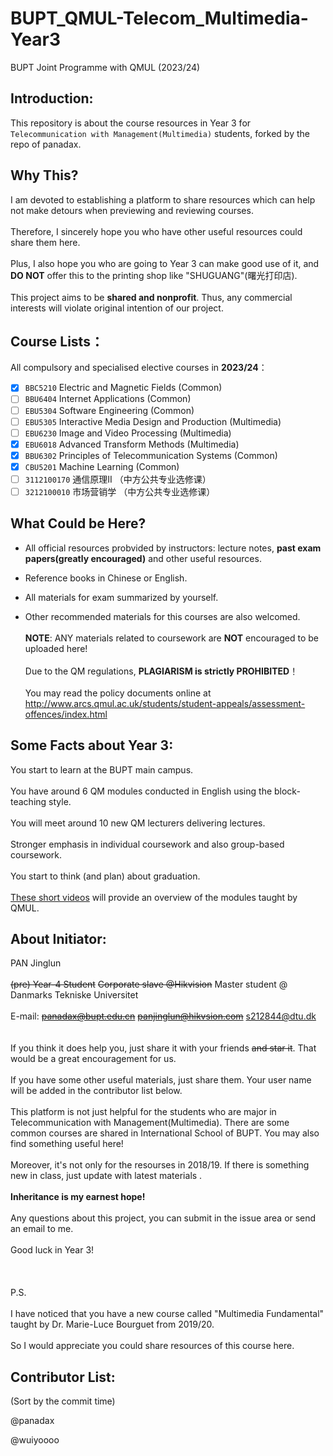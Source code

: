 # BUPT_QMUL-Telecom_Multimedia-Year3 
BUPT Joint Programme with QMUL (2023/24)

## Introduction:
This repository is about the course resources in Year 3 for `Telecommunication with Management(Multimedia)` students, forked by the repo of panadax.

## Why This?
I am devoted to establishing a platform to share resources which can help not make detours when previewing and reviewing courses.
<br /><br /> Therefore, I sincerely hope you who have other useful resources could share them here.
<br /><br /> Plus, I also hope you who are going to Year 3 can make good use of it, and **DO NOT** offer this to the printing shop like "SHUGUANG"(曙光打印店).
<br /><br /> This project aims to be **shared and nonprofit**. Thus, any commercial interests will violate original intention of our project.
## Course Lists：
All compulsory and specialised elective courses in **2023/24**：
<br /> 
- [x] `BBC5210` Electric and Magnetic Fields (Common)
- [ ] `BBU6404` Internet Applications (Common)
- [ ] `EBU5304` Software Engineering (Common)
- [ ] `EBU5305` Interactive Media Design and Production (Multimedia)
- [ ] `EBU6230` Image and Video Processing (Multimedia)
- [x] `EBU6018` Advanced Transform Methods (Multimedia)
- [x] `BBU6302` Principles of Telecommunication Systems (Common)
- [x] `CBU5201`	Machine Learning (Common)
- [ ] `3112100170` 通信原理II （中方公共专业选修课）
- [ ] `3212100010` 市场营销学 （中方公共专业选修课）

## What Could be Here?
-  All official resources probvided by instructors: lecture notes, **past exam papers(greatly encouraged)** and other useful resources.

-  Reference books in Chinese or English.

-  All materials for exam summarized by yourself.

-  Other recommended materials for this courses are also welcomed.
<br /><br /> **NOTE**: ANY materials related to coursework are **NOT** encouraged to be uploaded here!
<br /><br /> Due to the QM regulations, **PLAGIARISM is strictly PROHIBITED**！
<br /><br /> You may read the policy documents online at http://www.arcs.qmul.ac.uk/students/student-appeals/assessment-offences/index.html

## Some Facts about Year 3: 
You start to learn at the BUPT main campus.
<br /><br /> You have around 6 QM modules conducted in English using the block-teaching style.
<br /><br /> You will meet around 10 new QM lecturers delivering lectures.
<br /><br /> Stronger emphasis in individual coursework and also group-based coursework.
<br /><br /> You start to think (and plan) about graduation.
<br /><br /> [These short videos](https://qmplus.qmul.ac.uk/mod/page/view.php?id=359092) will provide an overview of the modules taught by QMUL.

## About Initiator: 
PAN Jinglun
<br /><br /> ~~(pre) Year-4 Student~~ ~~Corporate slave @Hikvision~~ Master student @ Danmarks Tekniske Universitet
<br /><br /> E-mail: ~~panadax@bupt.edu.cn~~ ~~panjinglun@hikvsion.com~~ s212844@dtu.dk
<br /> 
<br /><br /> If you think it does help you, just share it with your friends ~~and star it~~. That would be a great encouragement for us.
<br /><br /> If you have some other useful materials, just share them. Your user name will be added in the contributor list below.
<br /><br /> This platform is not just helpful for the students who are major in Telecommunication with Management(Multimedia). There are some common courses are shared in International School of BUPT. You may also find something useful here!
<br /><br /> Moreover, it's not only for the resourses in 2018/19. If there is something new in class, just update with latest materials .
<br /><br /> **Inheritance is my earnest hope!**
<br /><br /> Any questions about this project, you can submit in the issue area or send an email to me.
<br /><br /> Good luck in Year 3!
<br /><br /> 
<br /> <br />P.S. 
<br /><br /> I have noticed that you have a new course called "Multimedia Fundamental" taught by Dr. Marie-Luce Bourguet from 2019/20.
<br /><br /> So I would appreciate you could share resources of this course here.



## Contributor List:

(Sort by the commit time)

@panadax

@wuiyoooo